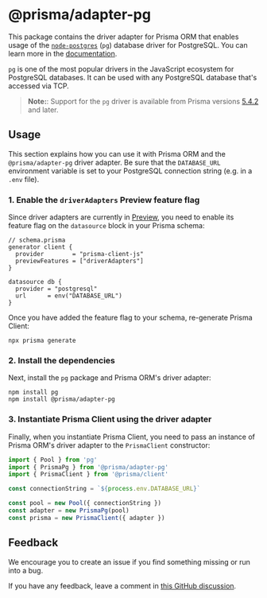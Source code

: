 # @prisma/adapter-pg

This package contains the driver adapter for Prisma ORM that enables usage of the [`node-postgres`](https://node-postgres.com/) (`pg`) database driver for PostgreSQL. You can learn more in the [documentation](https://www.prisma.io/docs/orm/overview/databases/postgresql#using-the-node-postgres-driver).

`pg` is one of the most popular drivers in the JavaScript ecosystem for PostgreSQL databases. It can be used with any PostgreSQL database that's accessed via TCP.

> **Note:**: Support for the `pg` driver is available from Prisma versions [5.4.2](https://github.com/prisma/prisma/releases/tag/5.4.2) and later.

## Usage

This section explains how you can use it with Prisma ORM and the `@prisma/adapter-pg` driver adapter. Be sure that the `DATABASE_URL` environment variable is set to your PostgreSQL connection string (e.g. in a `.env` file).

### 1. Enable the `driverAdapters` Preview feature flag

Since driver adapters are currently in [Preview](/orm/more/releases#preview), you need to enable its feature flag on the `datasource` block in your Prisma schema:

```prisma
// schema.prisma
generator client {
  provider        = "prisma-client-js"
  previewFeatures = ["driverAdapters"]
}

datasource db {
  provider = "postgresql"
  url      = env("DATABASE_URL")
}
```

Once you have added the feature flag to your schema, re-generate Prisma Client:

```
npx prisma generate
```

### 2. Install the dependencies

Next, install the `pg` package and Prisma ORM's driver adapter:

```
npm install pg
npm install @prisma/adapter-pg
```

### 3. Instantiate Prisma Client using the driver adapter

Finally, when you instantiate Prisma Client, you need to pass an instance of Prisma ORM's driver adapter to the `PrismaClient` constructor:

```ts
import { Pool } from 'pg'
import { PrismaPg } from '@prisma/adapter-pg'
import { PrismaClient } from '@prisma/client'

const connectionString = `${process.env.DATABASE_URL}`

const pool = new Pool({ connectionString })
const adapter = new PrismaPg(pool)
const prisma = new PrismaClient({ adapter })
```

## Feedback

We encourage you to create an issue if you find something missing or run into a bug.

If you have any feedback, leave a comment in [this GitHub discussion](https://github.com/prisma/prisma/discussions/21346).
